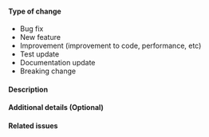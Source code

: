 <!--
Copyright IBM Corp. All Rights Reserved.

SPDX-License-Identifier: Apache-2.0

DELETE MARKDOWN COMMENTS BEFORE SUBMITTING PULL REQUEST.

If this PR introduces a breaking change that affects compatibility with other components:
- The PR title must begin with the prefix [BREAKING].
- "Breaking change" must be included in the list below.
- Relevant stakeholders must be notified before or immediately after the PR is merged.
-->
#### Type of change

<!--- What type of change? Pick one or more options and delete the others. -->
- Bug fix
- New feature
- Improvement (improvement to code, performance, etc)
- Test update
- Documentation update
- Breaking change
 
#### Description

<!--- Describe your changes in detail, including motivation. -->

#### Additional details (Optional)

<!--- Additional implementation details or comments to reviewers. -->
<!--- Summarize how the pull request was tested (if not obvious from commit). -->

#### Related issues

<!--- Include a link to any associated Github issue -->

